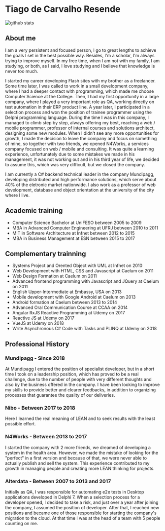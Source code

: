 # Tiago de Carvalho Resende

![github stats](https://github-readme-stats.vercel.app/api?username=tiagor87&show_icons=true&show_icons=true&title_color=fff&icon_color=79ff97&text_color=9f9f9f&bg_color=161b22)

## About me

I am a very persistent and focused person, I go to great lengths to achieve the goals I set in the best possible way. Besides, I'm a scholar, I'm always trying to improve myself. In my free time, when I am not with my family, I am studying, or  both, as I said, I love studying and I believe that knowledge is never too much.

I started my career developing Flash sites with my brother as a freelancer. Some time later, I was called to work in a small development company, where I had a deeper contact with programming, which made me choose Computer Science at the College. Then, I had my first opportunity in a large company, where I played a very important role as QA, working directly on test automation in their ERP product line. A year later, I participated in a selection process and won the position of trainee programmer using the Delphi programming language. During the time I was in this company, I managed to climb step by step, always offering my best, reaching a web / mobile programmer, professor of internal courses and solutions architect, designing some new modules.
When I didn't see any more opportunities for growth, I made the decision to leave the company and focus on something of mine, so together with two friends, we opened N4Works, a services company focused on web / mobile and consulting. It was quite a learning experience, unfortunately due to some mistakes we made in his management, it was not working out and in his third year of life, we decided to assume this, which was very difficult, but we closed the company.

I am currently a C# backend technical leader in the company Mundipagg, developing distributed and high performance solutions, which serve about 40% of the eletronic market nationwide. I also work as a professor of web development, database and object orientation at the university of the city where I live.

## Academic training

* Computer Science Bachelor at UniFESO between 2005 to 2009
* MBA in Advanced Computer Engineering at UFRJ between 2010 to 2011
* MIT in Software Architecture at Infnet between 2012 to 2015
* MBA in Business Management at ESN between 2015 to 2017

## Complementary trainning

* Systems Project and Orented Object with UML at Infnet on 2010
* Web Development with HTML, CSS and Javascript at Caelum on 2011
* Web Design Formation at Caelum on 2011
* Advanced frontend programming with Javascript and JQuery at Caelum on 2011
* English Upper-Intermediate at Embassy, USA on 2013
* Mobile development with Google Android at Caelum on 2013
* Android formation at Caelum between 2013 to 2014
* Advanced Oral Communication Course at CCAA on 2014
* Angular RxJS Reactive Programming at Udemy on 2017
* Reactive JS at Udemy on 2017
* VueJS at Udemy on 2018
* Write Asynchronous C# Code with Tasks and PLINQ at Udemy on 2018

## Professional History

### Mundipagg - Since 2018

At Mundipagg I entered the position of specialist developer, but in a short time I took on a leadership position, which has proved to be a real challenge, due to the number of people with very different thoughts and also by the business offered in the company. I have been looking to improve my skills to provide better and clearer feedbacks, in addition to organizing processes that guarantee the quality of our deliveries.

### Nibo - Between 2017 to 2018

Here I learned the real meaning of LEAN and to seek results with the least possible effort.

### N4Works - Between 2013 to 2017

I started the company with 2 more friends, we dreamed of developing a system in the health area. However, we made the mistake of looking for the "perfect" in a first version and because of that, we were never able to actually publish and sell the system. This experience contributed to my growth in managing people and creating more LEAN thinking for projects.

### Alterdata - Between 2007 to 2013 and 2017

Initially as QA, I was responsible for automating e2e tests in Desktop applications developed in Delphi 7. When a selection process for a developer opened, I decided to take a risk, and just over a year after joining the company, I assumed the position of developer. After that, I reached new positions and became one of those responsible for starting the company's migration to the cloud. At that time I was at the head of a team with 5 people counting on me.